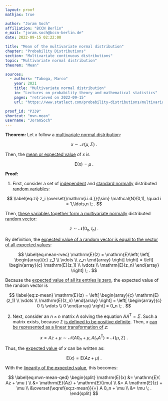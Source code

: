 ```yaml
---
layout: proof
mathjax: true

author: "Joram Soch"
affiliation: "BCCN Berlin"
e_mail: "joram.soch@bccn-berlin.de"
date: 2022-09-15 02:22:00

title: "Mean of the multivariate normal distribution"
chapter: "Probability Distributions"
section: "Multivariate continuous distributions"
topic: "Multivariate normal distribution"
theorem: "Mean"

sources:
  - authors: "Taboga, Marco"
    year: 2021
    title: "Multivariate normal distribution"
    in: "Lectures on probability theory and mathematical statistics"
    pages: "retrieved on 2022-09-15"
    url: "https://www.statlect.com/probability-distributions/multivariate-normal-distribution"

proof_id: "P339"
shortcut: "mvn-mean"
username: "JoramSoch"
---
```



**Theorem:** Let $x$ follow a [multivariate normal distribution](/D/mvn):

$$ \label{eq:mvn}
x \sim \mathcal{N}(\mu, \Sigma) \; .
$$

Then, the [mean or expected value](/D/mean) of $x$ is

$$ \label{eq:mvn-mean}
\mathrm{E}(x) = \mu \; .
$$


**Proof:**

1) First, consider a set of [independent](/D/ind) and [standard normally](/D/snorm) distributed [random variables](/D/rvar):

$$ \label{eq:zi}
z_i \overset{\mathrm{i.i.d.}}{\sim} \mathcal{N}(0,1), \quad i = 1,\ldots,n \; .
$$

Then, [these variables together form a multivariate normally](/P/mvn-ind) distributed [random vector](/D/rvec):

$$ \label{eq:z}
z \sim \mathcal{N}(0_n, I_n) \; .
$$

By definition, the [expected value of a random vector is equal to the vector of all expected values](/D/mean-rvec):

$$ \label{eq:mean-rvec}
\mathrm{E}(z) = \mathrm{E}\left( \left[ \begin{array}{c} z_1 \\ \vdots \\ z_n \end{array} \right] \right) = \left[ \begin{array}{c} \mathrm{E}(z_1) \\ \vdots \\ \mathrm{E}(z_n) \end{array} \right] \; .
$$

Because the [expected value of all its entries is zero](/P/norm-mean), the expected value of the random vector is

$$ \label{eq:z-mean}
\mathrm{E}(z) = \left[ \begin{array}{c} \mathrm{E}(z_1) \\ \vdots \\ \mathrm{E}(z_n) \end{array} \right] = \left[ \begin{array}{c} 0 \\ \vdots \\ 0 \end{array} \right] = 0_n \; .
$$

2) Next, consider an $n \times n$ matrix $A$ solving the equation $A A^\mathrm{T} = \Sigma$. Such a matrix exists, because $\Sigma$ [is defined to be positive definite](/D/mvn). Then, $x$ [can be represented as a linear transformation of](/P/mvn-ltt) $z$:

$$ \label{eq:x-z}
x = Az + \mu \sim \mathcal{N}(A 0_n + \mu, A I_n A^\mathrm{T}) = \mathcal{N}(\mu, \Sigma) \; .
$$

Thus, the [expected value](/D/mean) of $x$ can be written as:

$$ \label{eq:x-mean}
\mathrm{E}(x) = \mathrm{E}( Az + \mu ) \; .
$$

With the [linearity of the expected value](/P/mean-lin), this becomes:

$$ \label{eq:mvn-mean-qed}
\begin{split}
\mathrm{E}(x) &= \mathrm{E}( Az + \mu ) \\
&= \mathrm{E}(Az) + \mathrm{E}(\mu) \\
&= A \mathrm{E}(z) + \mu \\
&\overset{\eqref{eq:z-mean}}{=} A 0_n + \mu \\
&= \mu \; .
\end{split}
$$